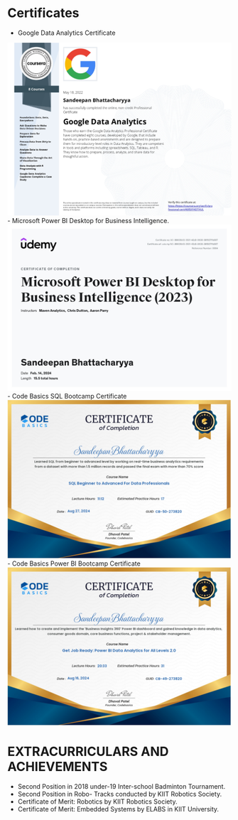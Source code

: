 # Certificates

- Google Data Analytics Certificate
<img src="https://github.com/SandeepanBhattacharyya/Certificates/blob/main/GOOGLE%20DATA%20ANALYTICS%20SPECIALIZATION%20CERTIFICATE_page-0001.jpg" class="center">
- Microsoft Power BI Desktop for Business Intelligence.
<img src="https://github.com/SandeepanBhattacharyya/Certificates/blob/main/Microsoft%20Power%20BI%20Desktop%20for%20Business%20Intelligence_page-0001.jpg" class="center">
- Code Basics SQL Bootcamp Certificate
<img src="https://github.com/SandeepanBhattacharyya/Certificates/blob/main/SQL%20Certificate_page-0001.jpg" class="center">
- Code Basics Power BI Bootcamp Certificate
<img src="https://github.com/SandeepanBhattacharyya/Certificates/blob/main/Power%20BI%20Course%20completion%20Certifcate_page-0001.jpg" class="center">

# EXTRACURRICULARS AND ACHIEVEMENTS

- Second Position in 2018 under-19 Inter-school Badminton Tournament.
- Second Position in Robo- Tracks conducted by KIIT Robotics Society.
- Certificate of Merit: Robotics by KIIT Robotics Society.
- Certificate of Merit: Embedded Systems by ELABS in KIIT University.
